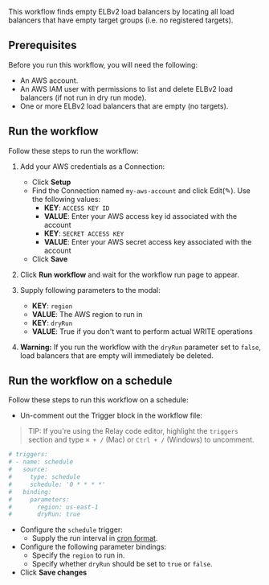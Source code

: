 This workflow finds empty ELBv2 load balancers by locating all load balancers that have
empty target groups (i.e. no registered targets). 

## Prerequisites

Before you run this workflow, you will need the following:
- An AWS account.
- An AWS IAM user with permissions to list and delete ELBv2 load balancers (if not
  run in dry run mode).
- One or more ELBv2 load balancers that are empty (no targets). 

## Run the workflow

Follow these steps to run the workflow:  
1. Add your AWS credentials as a Connection:  
   - Click **Setup**  
   - Find the Connection named `my-aws-account` and click Edit(✎). Use the following values:  
      - **KEY**: `ACCESS KEY ID`  
      - **VALUE**: Enter your AWS access key id associated with the account  
      - **KEY**: `SECRET ACCESS KEY`  
      - **VALUE**: Enter your AWS secret access key associated with the account  
   - Click **Save**  
      
2. Click **Run workflow** and wait for the workflow run page to appear.  
3. Supply following parameters to the modal:  
   - **KEY**: `region`  
   - **VALUE**: The AWS region to run in  
   - **KEY**: `dryRun`  
   - **VALUE**: True if you don't want to perform actual WRITE operations  

4. **Warning:** If you run the workflow with the `dryRun` parameter set to
   `false`, load balancers that are empty will immediately be deleted.

## Run the workflow on a schedule  

Follow these steps to run this workflow on a schedule:  
-  Un-comment out the Trigger block in the workflow file:  

> TIP: If you're using the Relay code editor, highlight the `triggers` section and type `⌘ + /` (Mac) or `Ctrl + /` (Windows) to uncomment.  

```yaml
# triggers:
# - name: schedule
#   source:
#     type: schedule
#     schedule: '0 * * * *'
#   binding:
#     parameters:
#       region: us-east-1
#       dryRun: true
```

-  Configure the `schedule` trigger:  
   - Supply the run interval in [cron format](https://crontab.guru/).  
-  Configure the following parameter bindings:  
   - Specify the `region` to run in.  
   - Specify whether `dryRun` should be set to `true` or `false`.  
-  Click **Save changes**